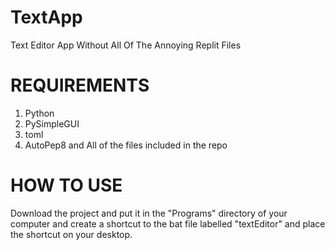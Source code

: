 # TextApp
Text Editor App Without All Of The Annoying Replit Files

# REQUIREMENTS
1. Python
2. PySimpleGUI
3. toml
4. AutoPep8
and All of the files included in the repo

# HOW TO USE
Download the project and put it in the "Programs" directory of your computer and create a shortcut to the bat file labelled "textEditor" and place the shortcut on your desktop.
